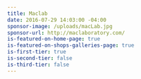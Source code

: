 ```yaml
---
title: Maclab
date: 2016-07-29 14:03:00 -04:00
sponsor-image: /uploads/macLab.jpg
sponsor-url: http://maclaboratory.com/
is-featured-on-home-page: true
is-featured-on-shops-galleries-page: true
is-first-tier: true
is-second-tier: false
is-third-tier: false
---
```

